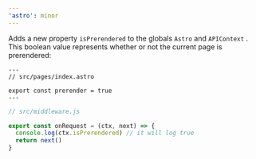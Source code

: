 ```yaml
---
'astro': minor
---
```


Adds a new property `isPrerendered` to the globals `Astro` and `APIContext` . This boolean value represents whether or not the current page is prerendered:

```astro
---
// src/pages/index.astro

export const prerender = true
---
```

```js
// src/middleware.js

export const onRequest = (ctx, next) => {
  console.log(ctx.isPrerendered) // it will log true
  return next()
}
```
